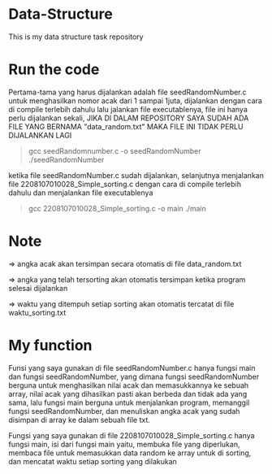 # Data-Structure
This is my data structure task repository

# Run the code
Pertama-tama yang harus dijalankan adalah file seedRandomNumber.c untuk menghasilkan nomor acak dari 1 sampai 1juta, dijalankan dengan cara di compile terlebih dahulu lalu jalankan file executablenya, file ini hanya perlu dijalankan sekali, JIKA DI DALAM REPOSITORY SAYA SUDAH ADA FILE YANG BERNAMA "data_random.txt" MAKA FILE INI TIDAK PERLU DIJALANKAN LAGI

> gcc seedRandomnumber.c -o seedRandomNumber
> ./seedRandomNumber

ketika file seedRandomNumber.c sudah dijalankan, selanjutnya menjalankan file 2208107010028_Simple_sorting.c dengan cara di compile terlebih dahulu dan menjalankan file executablenya

> gcc 2208107010028_Simple_sorting.c -o main
> ./main

# Note
=> angka acak akan tersimpan secara otomatis di file data_random.txt

=> angka yang telah tersorting akan otomatis tersimpan ketika program selesai     dijalankan

=> waktu yang ditempuh setiap sorting akan otomatis tercatat di file waktu_sorting.txt

# My function
Funsi yang saya gunakan di file seedRandomNumber.c hanya fungsi main dan fungsi seedRandomNumber, yang dimana fungsi seedRandomNumber berguna untuk menghasilkan nilai acak dan memasukkannya ke sebuah array, nilai acak yang dihasilkan pasti akan berbeda dan tidak ada yang sama, lalu fungsi main berguna untuk menjalankan program, memanggil fungsi seedRandomNumber, dan menuliskan angka acak yang sudah disimpan di array ke dalam sebuah file txt.

Fungsi yang saya gunakan di file 2208107010028_Simple_sorting.c hanya fungsi main, isi dari fungsi main yaitu, membuka file yang diperlukan, membaca file untuk memasukkan data random ke array untuk di sorting, dan mencatat waktu setiap sorting yang dilakukan